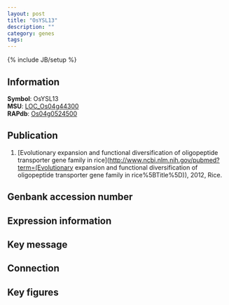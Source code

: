 ```yaml
---
layout: post
title: "OsYSL13"
description: ""
category: genes
tags: 
---
```

{% include JB/setup %}

## Information
__Symbol__: OsYSL13  
__MSU__: [LOC_Os04g44300](http://rice.plantbiology.msu.edu/cgi-bin/ORF_infopage.cgi?orf=LOC_Os04g44300)  
__RAPdb__: [Os04g0524500](http://rapdb.dna.affrc.go.jp/viewer/gbrowse_details/irgsp1?name=Os04g0524500)  

## Publication
1. [Evolutionary expansion and functional diversification of oligopeptide transporter gene family in rice](http://www.ncbi.nlm.nih.gov/pubmed?term=(Evolutionary expansion and functional diversification of oligopeptide transporter gene family in rice%5BTitle%5D)), 2012, Rice.

## Genbank accession number

## Expression information

## Key message

## Connection

## Key figures


